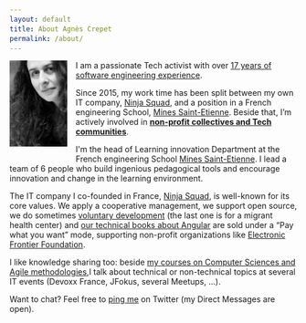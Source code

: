 ```yaml
---
layout: default
title: About Agnès Crepet
permalink: /about/
---
```


<img style="float: left; margin: 0px 15px 15px 0px;" src="/img/Agnes_Crepet_small.jpg" width="20%" />

I am a passionate Tech activist with over [17 years of software engineering experience](https://www.linkedin.com/in/agnescrepet/).

Since 2015, my work time has been split between my own IT company, [Ninja Squad](http://ninja-squad.com/), and a position in a French engineering School, [Mines Saint-Etienne](http://www.mines-stetienne.fr). Beside that, I’m actively involved in [**non-profit collectives and Tech communities**](/activism/).

I'm the head of Learning innovation Department at the French engineering School [Mines Saint-Etienne](http://www.mines-stetienne.fr). I lead a team of 6 people who build ingenious pedagogical tools and encourage innovation and change in the learning environment.

The IT company I co-founded in France, [Ninja Squad](http://ninja-squad.com/), is well-known for its core values. We apply a cooperative management, we support open source, we do sometimes [voluntary development](https://blog.ninja-squad.com/2018/05/10/globe42/) (the last one is for a migrant health center) and [our technical books about Angular](https://books.ninja-squad.com/angular) are sold under a “Pay what you want” mode, supporting non-profit organizations like [Electronic Frontier Foundation](https://www.eff.org/).

I like knowledge sharing too: beside [my courses on Computer Sciences and Agile methodologies](/teaching),I talk about technical or non-technical topics at several IT events (Devoxx France, JFokus, several Meetups, …).

Want to chat? Feel free to <a href="{{site.twitter_username}}" target="_blank">ping me</a> on Twitter (my Direct Messages are open).
